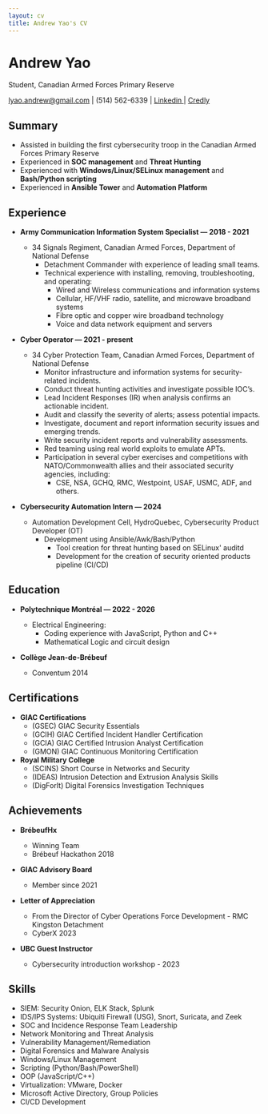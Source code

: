 ```yaml
---
layout: cv
title: Andrew Yao's CV
---
```

# Andrew Yao
Student, Canadian Armed Forces Primary Reserve

<div id="webaddress">
<a href="lyao.andrew@gmail.com">lyao.andrew@gmail.com</a>
| (514) 562-6339 |
<a href="https://www.linkedin.com/in/andrew-yao-143711243"> Linkedin </a>
| 
<a href="https://www.credly.com/users/andrew-yao.34f024d3"> Credly </a>
</div>


## Summary
- Assisted in building the first cybersecurity troop in the Canadian Armed Forces Primary Reserve
- Experienced in **SOC management** and **Threat Hunting**
- Experienced with **Windows/Linux/SELinux management** and **Bash/Python scripting**
- Experienced in **Ansible Tower** and **Automation Platform**

## Experience
- **Army Communication Information System Specialist — 2018 - 2021**
	- 34 Signals Regiment, Canadian Armed Forces, Department of National Defense
		- Detachment Commander with experience of leading small teams.
		- Technical experience with installing, removing, troubleshooting, and operating:
			- Wired and Wireless communications and information systems
		   	- Cellular, HF/VHF radio, satellite, and microwave broadband systems
			- Fibre optic and copper wire broadband technology
			- Voice and data network equipment and servers
  
- **Cyber Operator — 2021 - present**
	- 34 Cyber Protection Team, Canadian Armed Forces, Department of National Defense
		- Monitor infrastructure and information systems for security-related incidents. 
		- Conduct threat hunting activities and investigate possible IOC’s. 
		- Lead Incident Responses (IR) when analysis confirms an actionable incident.  
		- Audit and classify the severity of alerts; assess potential impacts. 
		- Investigate, document and report information security issues and emerging trends. 
		- Write security incident reports and vulnerability assessments.
	 	- Red teaming using real world exploits to emulate APTs.
		- Participation in several cyber exercises and competitions with NATO/Commonwealth allies and their associated security agencies, including:
			- CSE, NSA, GCHQ, RMC, Westpoint, USAF, USMC, ADF, and others.
- **Cybersecurity Automation Intern — 2024**
	- Automation Development Cell, HydroQuebec, Cybersecurity Product Developer (OT)
   		- Development using Ansible/Awk/Bash/Python
     		- Tool creation for threat hunting based on SELinux' auditd
       		- Development for the creation of security oriented products pipeline (CI/CD)

## Education
- **Polytechnique Montréal — 2022 - 2026**
	- Electrical Engineering:
		- Coding experience with JavaScript, Python and C++
		- Mathematical Logic and circuit design

- **Collège Jean-de-Brébeuf**
	- Conventum 2014

## Certifications
- **GIAC Certifications**
	- (GSEC) GIAC Security Essentials
	- (GCIH) GIAC Certified Incident Handler Certification 
	- (GCIA) GIAC Certified Intrusion Analyst Certification 
	- (GMON) GIAC Continuous Monitoring Certification
- **Royal Military College**
	- (SCINS) Short Course in Networks and Security
	- (IDEAS) Intrusion Detection and Extrusion Analysis Skills 
	- (DigForIt) Digital Forensics Investigation Techniques

## Achievements
- **BrébeufHx**
	- Winning Team
	- Brébeuf Hackathon 2018

- **GIAC Advisory Board**
	- Member since 2021

- **Letter of Appreciation**
	- From the Director of Cyber Operations Force Development - RMC Kingston Detachment
	- CyberX 2023

- **UBC Guest Instructor**
	- Cybersecurity introduction workshop - 2023
 
## Skills
- SIEM: Security Onion, ELK Stack, Splunk
- IDS/IPS Systems: Ubiquiti Firewall (USG), Snort, Suricata, and Zeek
- SOC and Incidence Response Team Leadership 
- Network Monitoring and Threat Analysis 
- Vulnerability Management/Remediation 
- Digital Forensics and Malware Analysis 
- Windows/Linux Management
- Scripting (Python/Bash/PowerShell)
- OOP (JavaScript/C++)
- Virtualization: VMware, Docker
- Microsoft Active Directory, Group Policies
- CI/CD Development

<!-- ### Footer

Last updated: Oct 2024 -->


